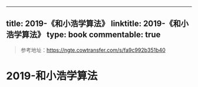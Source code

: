 
---
title: 2019-《和小浩学算法》
linktitle: 2019-《和小浩学算法》
type: book
commentable: true
---

> 参考地址：https://ngte.cowtransfer.com/s/fa9c992b351b40

# 2019-和小浩学算法

    
